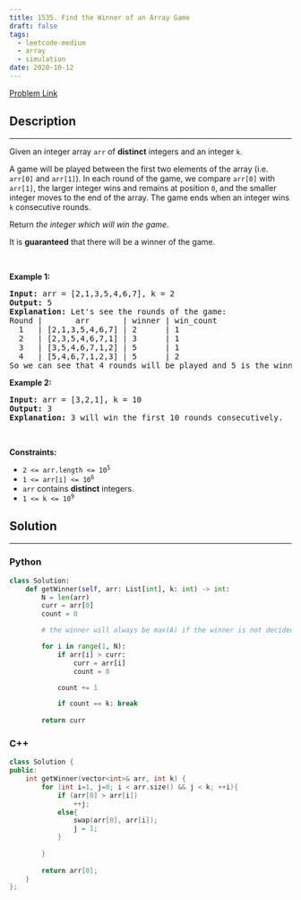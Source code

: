 ```yaml
---
title: 1535. Find the Winner of an Array Game
draft: false
tags: 
  - leetcode-medium
  - array
  - simulation
date: 2020-10-12
---
```


[Problem Link](https://leetcode.com/problems/find-the-winner-of-an-array-game/)

## Description

---
<p>Given an integer array <code>arr</code> of <strong>distinct</strong> integers and an integer <code>k</code>.</p>

<p>A game will be played between the first two elements of the array (i.e. <code>arr[0]</code> and <code>arr[1]</code>). In each round of the game, we compare <code>arr[0]</code> with <code>arr[1]</code>, the larger integer wins and remains at position <code>0</code>, and the smaller integer moves to the end of the array. The game ends when an integer wins <code>k</code> consecutive rounds.</p>

<p>Return <em>the integer which will win the game</em>.</p>

<p>It is <strong>guaranteed</strong> that there will be a winner of the game.</p>

<p>&nbsp;</p>
<p><strong class="example">Example 1:</strong></p>

<pre>
<strong>Input:</strong> arr = [2,1,3,5,4,6,7], k = 2
<strong>Output:</strong> 5
<strong>Explanation:</strong> Let&#39;s see the rounds of the game:
Round |       arr       | winner | win_count
  1   | [2,1,3,5,4,6,7] | 2      | 1
  2   | [2,3,5,4,6,7,1] | 3      | 1
  3   | [3,5,4,6,7,1,2] | 5      | 1
  4   | [5,4,6,7,1,2,3] | 5      | 2
So we can see that 4 rounds will be played and 5 is the winner because it wins 2 consecutive games.
</pre>

<p><strong class="example">Example 2:</strong></p>

<pre>
<strong>Input:</strong> arr = [3,2,1], k = 10
<strong>Output:</strong> 3
<strong>Explanation:</strong> 3 will win the first 10 rounds consecutively.
</pre>

<p>&nbsp;</p>
<p><strong>Constraints:</strong></p>

<ul>
	<li><code>2 &lt;= arr.length &lt;= 10<sup>5</sup></code></li>
	<li><code>1 &lt;= arr[i] &lt;= 10<sup>6</sup></code></li>
	<li><code>arr</code> contains <strong>distinct</strong> integers.</li>
	<li><code>1 &lt;= k &lt;= 10<sup>9</sup></code></li>
</ul>


## Solution

---
### Python
``` py title='find-the-winner-of-an-array-game'
class Solution:
    def getWinner(self, arr: List[int], k: int) -> int:
        N = len(arr)
        curr = arr[0]
        count = 0

        # the winner will always be max(A) if the winner is not decided after one pass coz no one can beat him

        for i in range(1, N):
            if arr[i] > curr:
                curr = arr[i]
                count = 0

            count += 1

            if count == k: break
        
        return curr

```
### C++
``` cpp title='find-the-winner-of-an-array-game'
class Solution {
public:
    int getWinner(vector<int>& arr, int k) {
        for (int i=1, j=0; i < arr.size() && j < k; ++i){
            if (arr[0] > arr[i])
                ++j;
            else{
                swap(arr[0], arr[i]);
                j = 1;
            }
                
        }
        
        return arr[0];
    }
};


```

